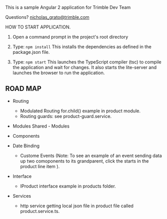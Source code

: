 
This is a sample Angular 2 application for Trimble Dev Team

Questions? nicholas_grato@trimble.com

HOW TO START APPLICATION. 

1) Open a command prompt in the project's root directory

2) Type: `npm install`
    This installs the dependencies as defined in the package.json file.
    
3) Type: `npm start`
    This launches the TypeScript compiler (tsc) to compile the application and wait for changes. 
    It also starts the lite-server and launches the browser to run the application.


 ROAD MAP
----------

- Routing
    - Modulated Routing for.child() example in product module.
    - Routing guards: see product-guard.service. 

- Modules
    Shared - Modules

- Components 

- Date Binding
    - Custome Events (Note: To see an example of an event sending data up two comoponents to its grandparent, click the starts in the product line item ).

- Interface
    - IProduct interface example in products folder.

- Services
    - http service getting local json file in product file called product.service.ts.

